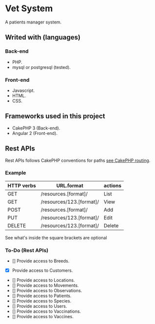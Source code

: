 # Vet System

A patients manager system.

## Writed with (languages)

### Back-end

- PHP.
- mysql or postgresql (tested).

### Front-end

- Javascript.
- HTML.
- CSS.

## Frameworks used in this project

- CakePHP 3 (Back-end).
- Angular 2 (Front-end).

## Rest APIs

Rest APIs follows CakePHP conventions for paths [see CakePHP routing](http://book.cakephp.org/3.0/en/development/routing.html#creating-restful-routes).

### Example

HTTP verbs | URL.format               | actions
---------- | ------------------------ | -------
GET        | /resources.[format]/     | List
GET        | /resources/123.[format]/ | View
POST       | /resources.[format]/     | Add
PUT        | /resources/123.[format]/ | Edit
DELETE     | /resources/123.[format]/ | Delete

See what's inside the square brackets are optional

### To-Do (Rest APIs)

- [] Provide access to Breeds.
- [x] Provide access to Customers.
- [] Provide access to Locations.
- [] Provide access to Movements.
- [] Provide access to Observations.
- [] Provide access to Patients.
- [] Provide access to Species.
- [] Provide access to Users.
- [] Provide access to Vaccinations.
- [] Provide access to Vaccines.
